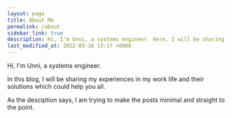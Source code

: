 ```yaml
---
layout: page
title: About Me
permalink: /about
sidebar_link: true
description: Hi, I'm Unni, a systems engineer. Here, I will be sharing my experiences in my systems  with examples which could help others 
last_modified_at: 2022-03-16 13:17 +0800
---
```



Hi, I'm Unni, a systems engineer. 

In this blog, I will be sharing my experiences in my work life and their solutions which could help you all. 

As the desciption says, I am trying to make the posts minimal and straight to the point. 